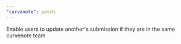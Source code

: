 ```yaml
---
"curvenote": patch
---
```


Enable users to update another's submission if they are in the same curvenote team
